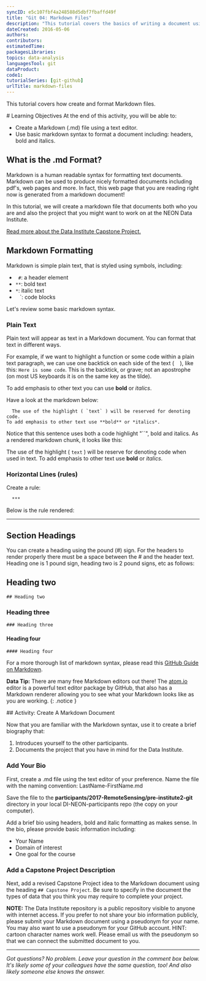 ```yaml
---
syncID: e5c107fbf4a248588d5dbf7fbaffd49f
title: "Git 04: Markdown Files"
description: "This tutorial covers the basics of writing a document using the markdown language."
dateCreated: 2016-05-06
authors:
contributors:
estimatedTime:
packagesLibraries:
topics: data-analysis
languagesTool: git
dataProduct:
code1:
tutorialSeries: [git-github]
urlTitle: markdown-files
---
```



This tutorial covers how create and format Markdown files.

<div id="objectives" markdown="1">
# Learning Objectives
At the end of this activity, you will be able to:

* Create a Markdown (.md) file using a text editor.
* Use basic markdown syntax to format a document including: headers, bold and italics.

</div>

## What is the .md Format?

Markdown is a human readable syntax for formatting text documents. Markdown can
be used to produce nicely formatted documents including
pdf's, web pages and more. In fact, this web page that you are reading right now
is generated from a markdown document!

In this tutorial, we will create a markdown file that documents both who you are
and also the project that you might want to work on at the NEON Data Institute.


<a class="link--button link--arrow" href="{{ site.baseurl }}/data-institute/capstone">
Read more about the Data Institute Capstone Project.</a>

## Markdown Formatting

Markdown is simple plain text, that is styled using symbols, including:

* ` #`: a header element
* `**`: bold text
* `*`: italic text
* ` ` `: code blocks

Let's review some basic markdown syntax.

### Plain Text

Plain text will appear as text in a Markdown document. You can format that
text in different ways.

For example, if we want to highlight a function or some code within a plain text
paragraph, we can use one backtick on each side of the text ( ` ` ), like this:
`Here is some code`. This is the backtick, or grave; not an apostrophe (on most
US keyboards it is on the same key as the tilde).  

To add emphasis to other text you can use **bold** or *italics*.

Have a look at the markdown below:

	  The use of the highlight ( `text` ) will be reserved for denoting code.
    To add emphasis to other text use **bold** or *italics*.

Notice that this sentence uses both a code highlight "``", bold and italics.
As a rendered markdown chunk, it looks like this:

The use of the highlight ( `text` ) will be reserve for denoting code when
used in text. To add emphasis to other text use **bold** or *italics*.

### Horizontal Lines (rules)

Create a rule:

	  ***

Below is the rule rendered:

***

## Section Headings

You can create a heading using the pound (#) sign. For the headers to render 
properly there must be a space between the # and the header text. 
Heading one is 1 pound sign, heading two is 2 pound signs, etc as follows:

## Heading two
	## Heading two

### Heading three
	### Heading three

#### Heading four
	#### Heading four


For a more thorough list of markdown syntax, please read this
<a href="https://guides.github.com/features/mastering-markdown/" target="_blank">GitHub Guide on Markdown</a>.

<i class="fa fa-star"></i> **Data Tip:**
There are many free Markdown editors out there! The
<a href="http://Atom.io" target="_blank">atom.io</a>
editor is a powerful text editor package by GitHub, that also has a Markdown
renderer allowing you to see what your Markdown looks like as you are working.
{: .notice }

<div id="challenge" markdown="1">
## Activity: Create A Markdown Document

Now that you are familiar with the Markdown syntax, use it to create
a brief biography that:

1. Introduces yourself to the other participants.
2. Documents the project that you have in mind for the Data Institute.

### Add Your Bio

First, create a .md file using the text editor of your preference. Name the
file with the naming convention:
 LastName-FirstName.md

 Save the file to the **participants/2017-RemoteSensing/pre-institute2-git** directory in your
 local DI-NEON-participants repo (the copy on your computer).

Add a brief bio using headers, bold and italic formatting as makes sense.
In the bio, please provide basic information including:

* Your Name
* Domain of interest
* One goal for the course

### Add a Capstone Project Description

Next, add a revised Capstone Project idea to the Markdown document using the
heading `## Capstone Project`. Be sure to specify in the document the types of
data that you think you may require to complete your project.

</div>

**NOTE:** The Data Institute repository is a public repository visible to anyone
with internet access. If you prefer to not share your bio information publicly,
please submit your Markdown document using a pseudonym for your name. You may also
want to use a pseudonym for your GitHub account. HINT: cartoon character names work well.
Please email us with the pseudonym so that we can connect the submitted document to you.

****

*Got questions? No problem. Leave your question in the comment box below.
It's likely some of your colleagues have the same question, too! And also
likely someone else knows the answer.*
